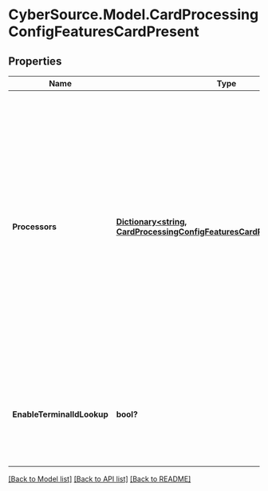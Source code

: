 # CyberSource.Model.CardProcessingConfigFeaturesCardPresent
## Properties

Name | Type | Description | Notes
------------ | ------------- | ------------- | -------------
**Processors** | [**Dictionary&lt;string, CardProcessingConfigFeaturesCardPresentProcessors&gt;**](CardProcessingConfigFeaturesCardPresentProcessors.md) | e.g. * amexdirect * barclays2 * CUP * EFTPOS * fdiglobal * gpx * smartfdc * tsys * vero * VPC  For VPC, CUP and EFTPOS processors, replace the processor name from VPC or CUP or EFTPOS to the actual processor name in the sample request. e.g. replace VPC with &amp;lt;your vpc processor&amp;gt;  | [optional] 
**EnableTerminalIdLookup** | **bool?** | Used for Card Present and Virtual Terminal Transactions for Terminal ID lookup. Applicable for GPX (gpx) processor. | [optional] 

[[Back to Model list]](../README.md#documentation-for-models) [[Back to API list]](../README.md#documentation-for-api-endpoints) [[Back to README]](../README.md)

